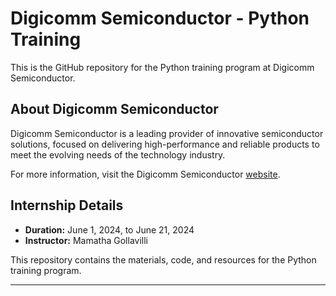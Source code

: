 # Digicomm Semiconductor - Python Training

This is the GitHub repository for the Python training program at Digicomm Semiconductor.

## About Digicomm Semiconductor

Digicomm Semiconductor is a leading provider of innovative semiconductor solutions, focused on delivering high-performance and reliable products to meet the evolving needs of the technology industry.

For more information, visit the Digicomm Semiconductor [website](https://www.digicommsemi.com/).

## Internship Details

- **Duration:** June 1, 2024, to June 21, 2024
- **Instructor:** Mamatha Gollavilli

This repository contains the materials, code, and resources for the Python training program.

---
